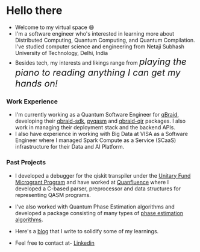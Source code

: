 # Hello there
- Welcome to my virtual space 😄
- I'm a software engineer who's interested in learning more about Distributed Computing, Quantum Computing, and Quantum Compilation. I've studied computer science and engineering from Netaji Subhash University of Technology, Delhi, India
- Besides tech, my interests and likings range from <font size = 5>*playing the piano to reading anything I can get my hands on!*</font>

### Work Experience
- I'm currently working as a Quantum Software Engineer for [qBraid](https://www.qbraid.com/), developing their [qbraid-sdk](https://github.com/qBraid/qBraid/pulls?q=is%3Apr+author%3ATheGupta2012+is%3Aclosed), [pyqasm](https://github.com/qBraid/pyqasm) and [qbraid-qir](https://github.com/qBraid/qbraid-qir/pull/54) packages. I also work in managing their deployment stack and the backend APIs.
- I also have experience in working with Big Data at VISA as a Software Engineer where I managed Spark Compute as a Service (SCaaS) infrastructure for their Data and AI Platform.

### Past Projects
- I developed a debugger for the qiskit transpiler under the [Unitary Fund Microgrant Program](https://unitary.fund/grants.html) and have worked at [Quanfluence](https://www.linkedin.com/company/quanfluence/?trk=similar-pages) where I developed a C-based parser, preprocessor and data structures for representing QASM programs.
- I've also worked with Quantum Phase Estimation algorithms and developed a package consisting of many types of [phase estimation algorithms](https://github.com/TheGupta2012/QPE-Algorithms).
- Here's a [blog](https://harshitco19.wixsite.com/uncertainist) that I write to solidify some of my learnings.

- Feel free to contact at- <a href = "https://www.linkedin.com/in/harshit-gupta-75b2171b3/"> Linkedin </a> 
